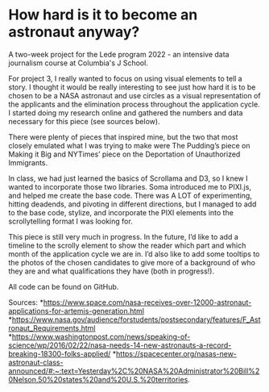 # How hard is it to become an astronaut anyway?
A two-week project for the Lede program 2022 - an intensive data journalism course at Columbia's J School.

For project 3, I really wanted to focus on using visual elements to tell a story. I thought it would be really interesting to see just how hard it is to be chosen to be a NASA astronaut and use circles as a visual representation of the applicants and the elimination process throughout the application cycle. I started doing my research online and gathered the numbers and data necessary for this piece (see sources below).

There were plenty of pieces that inspired mine, but the two that most closely emulated what I was trying to make were The Pudding’s piece on Making it Big and NYTimes’ piece on the Deportation of Unauthorized Immigrants. 

In class, we had just learned the basics of Scrollama and D3, so I knew I wanted to incorporate those two libraries. Soma introduced me to PIXI.js, and helped me create the base code. There was A LOT of experimenting, hitting deadends, and pivoting in different directions, but I managed to add to the base code, stylize, and incorporate the PIXI elements into the scrollytelling format I was looking for. 

This piece is still very much in progress. In the future, I’d like to add a timeline to the scrolly element to show the reader which part and which month of the application cycle we are in. I’d also like to add some tooltips to the photos of the chosen candidates to give more of a background of who they are and what qualifications they have (both in progress!). 

All code can be found on GitHub. 

Sources:
*https://www.space.com/nasa-receives-over-12000-astronaut-applications-for-artemis-generation.html
*https://www.nasa.gov/audience/forstudents/postsecondary/features/F_Astronaut_Requirements.html
*https://www.washingtonpost.com/news/speaking-of-science/wp/2016/02/22/nasa-needs-14-new-astronauts-a-record-breaking-18300-folks-applied/
*https://spacecenter.org/nasas-new-astronaut-class-announced/#:~:text=Yesterday%2C%20NASA%20Administrator%20Bill%20Nelson,50%20states%20and%20U.S.%20territories. 
